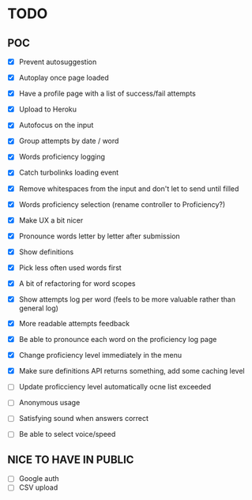 # TODO

## POC

- [x] Prevent autosuggestion
- [x] Autoplay once page loaded
- [x] Have a profile page with a list of success/fail attempts
- [x] Upload to Heroku
- [x] Autofocus on the input
- [x] Group attempts by date / word
- [x] Words proficiency logging
- [x] Catch turbolinks loading event
- [x] Remove whitespaces from the input and don't let to send until filled
- [x] Words proficiency selection (rename controller to Proficiency?)
- [x] Make UX a bit nicer
- [x] Pronounce words letter by letter after submission
- [x] Show definitions
- [x] Pick less often used words first
- [x] A bit of refactoring for word scopes
- [x] Show attempts log per word (feels to be more valuable rather than general log)
- [x] More readable attempts feedback
- [x] Be able to pronounce each word on the proficiency log page
- [x] Change proficiency level immediately in the menu
- [x] Make sure definitions API returns something, add some caching level
- [ ] Update proficciency level automatically ocne list exceeded
- [ ] Anonymous usage
- [ ] Satisfying sound when answers correct
- [ ] Be able to select voice/speed


## NICE TO HAVE IN PUBLIC

- [ ] Google auth
- [ ] CSV upload
